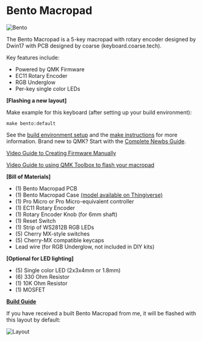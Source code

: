 # Bento Macropad


![Bento](https://i.imgur.com/Sd1PrTW.jpg)


The Bento Macropad is a 5-key macropad with rotary encoder designed by Dwin17 with PCB designed by coarse (keyboard.coarse.tech). 

Key features include:
- Powered by QMK Firmware
- EC11 Rotary Encoder
- RGB Underglow
- Per-key single color LEDs

**[Flashing a new layout]**

Make example for this keyboard (after setting up your build environment):

    make bento:default

See the [build environment setup](https://docs.qmk.fm/#/getting_started_build_tools) and the [make instructions](https://docs.qmk.fm/#/getting_started_make_guide) for more information. Brand new to QMK? Start with the [Complete Newbs Guide](https://docs.qmk.fm/#/newbs).


[Video Guide to Creating Firmware Manually](https://www.youtube.com/watch?v=-HLV6mUxNnU&list=PLYEUsdlqPD2a3kzQgnF98Prj-4IzZJGYG)

[Video Guide to using QMK Toolbox to flash your macropad](https://www.youtube.com/watch?v=VR53Wo9Z960&t=1s)



**[Bill of Materials]**

- (1) Bento Macropad PCB
- (1) Bento Macropad Case [(model available on Thingiverse)](https://www.thingiverse.com/thing:4594580)
- (1) Pro Micro or Pro Micro-equivalent controller
- (1) EC11 Rotary Encoder
- (1) Rotary Encoder Knob (for 6mm shaft)
- (1) Reset Switch
- (1) Strip of WS2812B RGB LEDs
- (5) Cherry MX-style switches
- (5) Cherry-MX compatible keycaps
- Lead wire (for RGB Underglow, not included in DIY kits)

**[Optional for LED lighting]**

- (5) Single color LED (2x3x4mm or 1.8mm)
- (6) 330 Ohm Resistor
- (1) 10K Ohm Resistor
- (1) MOSFET


[**Build Guide**](https://imgur.com/a/0jkQ31g)


If you have received a built Bento Macropad from me, it will be flashed with this layout by default: 

![Layout](https://i.imgur.com/mCU8cno.png)
